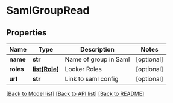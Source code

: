 # SamlGroupRead

## Properties
Name | Type | Description | Notes
------------ | ------------- | ------------- | -------------
**name** | **str** | Name of group in Saml | [optional] 
**roles** | [**list[Role]**](Role.md) | Looker Roles | [optional] 
**url** | **str** | Link to saml config | [optional] 

[[Back to Model list]](../README.md#documentation-for-models) [[Back to API list]](../README.md#documentation-for-api-endpoints) [[Back to README]](../README.md)


